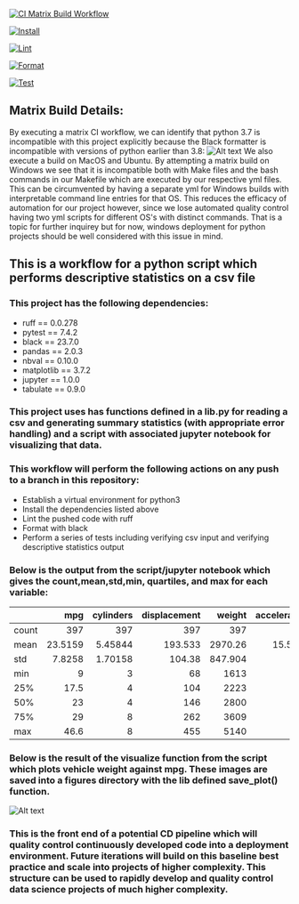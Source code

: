 [![CI Matrix Build Workflow](https://github.com/johncoogan53/Matrix-Build-Template/actions/workflows/CI.yml/badge.svg)](https://github.com/johncoogan53/Matrix-Build-Template/actions/workflows/CI.yml)

[![Install](https://github.com/johncoogan53/PythonDataScience/actions/workflows/install.yml/badge.svg)](https://github.com/johncoogan53/PythonDataScience/actions/workflows/install.yml)

[![Lint](https://github.com/johncoogan53/PythonDataScience/actions/workflows/lint.yml/badge.svg)](https://github.com/johncoogan53/PythonDataScience/actions/workflows/lint.yml)

[![Format](https://github.com/johncoogan53/PythonDataScience/actions/workflows/format.yml/badge.svg)](https://github.com/johncoogan53/PythonDataScience/actions/workflows/format.yml)

[![Test](https://github.com/johncoogan53/PythonDataScience/actions/workflows/test.yml/badge.svg)](https://github.com/johncoogan53/PythonDataScience/actions/workflows/test.yml)

## Matrix Build Details:
By executing a matrix CI workflow, we can identify that python 3.7 is incompatible with this project explicitly because the Black formatter is incompatible with versions of python earlier than 3.8:
![Alt text](image.png)
We also execute a build on MacOS and Ubuntu. By attempting a matrix build on Windows we see that it is incompatible both with Make files and the bash commands in our Makefile which are executed by our respective yml files. This can be circumvented by having a separate yml for Windows builds with interpretable command line entries for that OS. This reduces the efficacy of automation for our project however, since we lose automated quality control having two yml scripts for different OS's with distinct commands. That is a topic for further inquirey but for now, windows deployment for python projects should be well considered with this issue in mind.

## This is a workflow for a python script which performs descriptive statistics on a csv file
### This project has the following dependencies:
* ruff == 0.0.278
* pytest == 7.4.2
* black == 23.7.0
* pandas == 2.0.3
* nbval == 0.10.0
* matplotlib == 3.7.2
* jupyter == 1.0.0
* tabulate == 0.9.0

### This project uses has functions defined in a lib.py for reading a csv and generating summary statistics (with appropriate error handling) and a script with associated jupyter notebook for visualizing that data.

### This workflow will perform the following actions on any push to a branch in this repository:
* Establish a virtual environment for python3
* Install the dependencies listed above
* Lint the pushed code with ruff
* Format with black
* Perform a series of tests including verifying csv input and verifying descriptive statistics output


### Below is the output from the script/jupyter notebook which gives the count,mean,std,min, quartiles, and max for each variable:
|       |      mpg |   cylinders |   displacement |   weight |   acceleration |    year |     origin |
|:------|---------:|------------:|---------------:|---------:|---------------:|--------:|-----------:|
| count | 397      |   397       |        397     |  397     |       397      | 397     | 397        |
| mean  |  23.5159 |     5.45844 |        193.533 | 2970.26  |        15.5557 |  75.995 |   1.57431  |
| std   |   7.8258 |     1.70158 |        104.38  |  847.904 |         2.75   |   3.69  |   0.802549 |
| min   |   9      |     3       |         68     | 1613     |         8      |  70     |   1        |
| 25%   |  17.5    |     4       |        104     | 2223     |        13.8    |  73     |   1        |
| 50%   |  23      |     4       |        146     | 2800     |        15.5    |  76     |   1        |
| 75%   |  29      |     8       |        262     | 3609     |        17.1    |  79     |   2        |
| max   |  46.6    |     8       |        455     | 5140     |        24.8    |  82     |   3        |


### Below is the result of the visualize function from the script which plots vehicle weight against mpg. These images are saved into a figures directory with the lib defined save_plot() function. 
![Alt text](pythonproject/figures/scatter_plot_ScatterPlot.png)

### This is the front end of a potential CD pipeline which will quality control continuously developed code into a deployment environment. Future iterations will build on this baseline best practice and scale into projects of higher complexity. This structure can be used to rapidly develop and quality control data science projects of much higher complexity.

